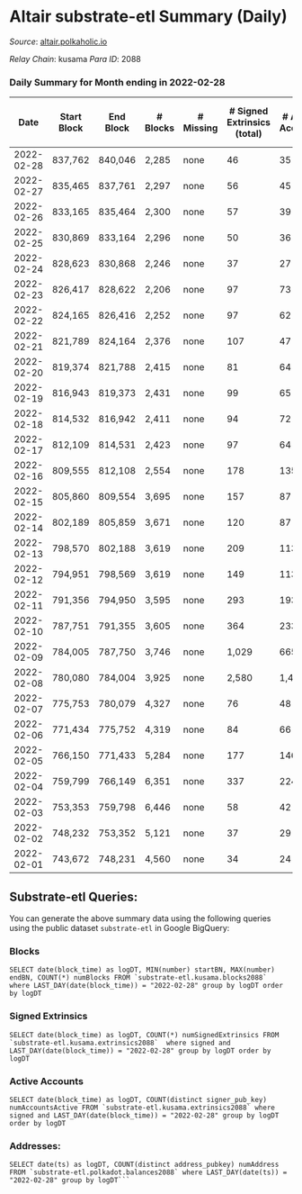 # Altair substrate-etl Summary (Daily)

_Source_: [altair.polkaholic.io](https://altair.polkaholic.io)

*Relay Chain*: kusama
*Para ID*: 2088



### Daily Summary for Month ending in 2022-02-28


| Date | Start Block | End Block | # Blocks | # Missing | # Signed Extrinsics (total) | # Active Accounts | # Addresses with Balances | # Events | # Transfers | # XCM Transfers In | # XCM Transfers Out |
| ---- | ----------- | --------- | -------- | --------- | --------------------------- | ----------------- | ------------------------- | -------- | ----------- | ------------------ | ------------------- |
| 2022-02-28 | 837,762 | 840,046 | 2,285 | none  | 46 | 35 | 21,277 | 4,866 | 32 ($41,399.36) |   |   |
| 2022-02-27 | 835,465 | 837,761 | 2,297 | none  | 56 | 45 | 21,268 | 4,907 | 29 ($27,152.85) |   |   |
| 2022-02-26 | 833,165 | 835,464 | 2,300 | none  | 57 | 39 | 21,263 | 4,878 | 31 ($3,495.79) |   |   |
| 2022-02-25 | 830,869 | 833,164 | 2,296 | none  | 50 | 36 | 21,259 | 4,866 | 37 ($3,921.90) |   |   |
| 2022-02-24 | 828,623 | 830,868 | 2,246 | none  | 37 | 27 | 21,255 | 4,746 | 26 ($3,366.71) |   |   |
| 2022-02-23 | 826,417 | 828,622 | 2,206 | none  | 97 | 73 | 21,248 | 4,954 | 78 ($6,979.34) |   |   |
| 2022-02-22 | 824,165 | 826,416 | 2,252 | none  | 97 | 62 | 21,241 | 5,009 | 61 ($13,545.62) |   |   |
| 2022-02-21 | 821,789 | 824,164 | 2,376 | none  | 107 | 47 | 21,231 | 5,413 | 92 ($40,601.99) |   |   |
| 2022-02-20 | 819,374 | 821,788 | 2,415 | none  | 81 | 64 | 21,184 | 5,335 | 68 ($6,221.00) |   |   |
| 2022-02-19 | 816,943 | 819,373 | 2,431 | none  | 99 | 65 | 21,176 | 5,497 | 80 ($8,852.15) |   |   |
| 2022-02-18 | 814,532 | 816,942 | 2,411 | none  | 94 | 72 | 21,171 | 5,345 | 59 ($61,360.25) |   |   |
| 2022-02-17 | 812,109 | 814,531 | 2,423 | none  | 97 | 64 | 21,162 | 5,483 | 78 ($34,657.83) |   |   |
| 2022-02-16 | 809,555 | 812,108 | 2,554 | none  | 178 | 135 | 21,146 | 6,115 | 142 ($69,313.26) |   |   |
| 2022-02-15 | 805,860 | 809,554 | 3,695 | none  | 157 | 87 | 21,133 | 8,333 | 108 ($25,828.37) |   |   |
| 2022-02-14 | 802,189 | 805,859 | 3,671 | none  | 120 | 87 | 21,112 | 8,133 | 102 ($13,414.54) |   |   |
| 2022-02-13 | 798,570 | 802,188 | 3,619 | none  | 209 | 113 | 21,097 | 8,257 | 136 ($11,995.69) |   |   |
| 2022-02-12 | 794,951 | 798,569 | 3,619 | none  | 149 | 113 | 21,087 | 8,444 | 154 ($22,426.30) |   |   |
| 2022-02-11 | 791,356 | 794,950 | 3,595 | none  | 293 | 193 | 21,047 | 8,928 | 233 ($58,902.97) |   |   |
| 2022-02-10 | 787,751 | 791,355 | 3,605 | none  | 364 | 233 | 21,035 | 9,562 | 310 ($46,200.24) |   |   |
| 2022-02-09 | 784,005 | 787,750 | 3,746 | none  | 1,029 | 665 | 20,989 | 13,812 | 860 ($782,141.41) |   |   |
| 2022-02-08 | 780,080 | 784,004 | 3,925 | none  | 2,580 | 1,437 | 20,879 | 21,603 | 2,026 ($808,882.65) |   |   |
| 2022-02-07 | 775,753 | 780,079 | 4,327 | none  | 76 | 48 | 20,811 | 9,180 | 33 ($3,562.72) |   |   |
| 2022-02-06 | 771,434 | 775,752 | 4,319 | none  | 84 | 66 | 20,791 | 9,077 | 19 ($713.67) |   |   |
| 2022-02-05 | 766,150 | 771,433 | 5,284 | none  | 177 | 146 | 20,782 | 11,408 | 115 ($44,588.10) |   |   |
| 2022-02-04 | 759,799 | 766,149 | 6,351 | none  | 337 | 224 | 20,761 | 14,149 | 162 ($578,309.97) |   |   |
| 2022-02-03 | 753,353 | 759,798 | 6,446 | none  | 58 | 42 | 20,742 | 13,192 | 11 ($1,092,090.97) |   |   |
| 2022-02-02 | 748,232 | 753,352 | 5,121 | none  | 37 | 29 | 20,731 | 10,510 | 14 ($1,260.42) |   |   |
| 2022-02-01 | 743,672 | 748,231 | 4,560 | none  | 34 | 24 | 20,717 | 9,368 | 13 ($358.77) |   |   |

## Substrate-etl Queries:
You can generate the above summary data using the following queries using the public dataset `substrate-etl` in Google BigQuery:


### Blocks
```
SELECT date(block_time) as logDT, MIN(number) startBN, MAX(number) endBN, COUNT(*) numBlocks FROM `substrate-etl.kusama.blocks2088`  where LAST_DAY(date(block_time)) = "2022-02-28" group by logDT order by logDT
```


### Signed Extrinsics
```
SELECT date(block_time) as logDT, COUNT(*) numSignedExtrinsics FROM `substrate-etl.kusama.extrinsics2088`  where signed and LAST_DAY(date(block_time)) = "2022-02-28" group by logDT order by logDT
```


### Active Accounts
```
SELECT date(block_time) as logDT, COUNT(distinct signer_pub_key) numAccountsActive FROM `substrate-etl.kusama.extrinsics2088` where signed and LAST_DAY(date(block_time)) = "2022-02-28" group by logDT order by logDT
```


### Addresses:
```
SELECT date(ts) as logDT, COUNT(distinct address_pubkey) numAddress FROM `substrate-etl.polkadot.balances2088` where LAST_DAY(date(ts)) = "2022-02-28" group by logDT```


